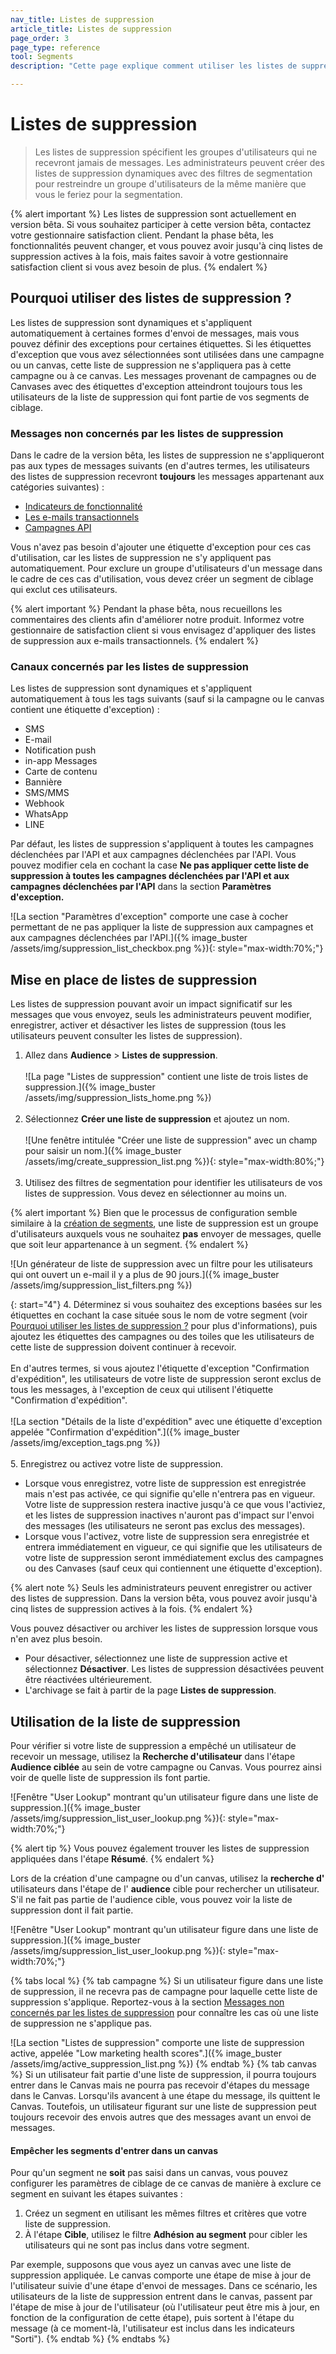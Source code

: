 ```yaml
---
nav_title: Listes de suppression
article_title: Listes de suppression
page_order: 3
page_type: reference
tool: Segments
description: "Cette page explique comment utiliser les listes de suppression pour spécifier les utilisateurs qui ne doivent jamais recevoir vos messages."

---
```


# Listes de suppression

> Les listes de suppression spécifient les groupes d'utilisateurs qui ne recevront jamais de messages. Les administrateurs peuvent créer des listes de suppression dynamiques avec des filtres de segmentation pour restreindre un groupe d'utilisateurs de la même manière que vous le feriez pour la segmentation.

{% alert important %}
Les listes de suppression sont actuellement en version bêta. Si vous souhaitez participer à cette version bêta, contactez votre gestionnaire satisfaction client. Pendant la phase bêta, les fonctionnalités peuvent changer, et vous pouvez avoir jusqu'à cinq listes de suppression actives à la fois, mais faites savoir à votre gestionnaire satisfaction client si vous avez besoin de plus.
{% endalert %}

## Pourquoi utiliser des listes de suppression ?

Les listes de suppression sont dynamiques et s'appliquent automatiquement à certaines formes d'envoi de messages, mais vous pouvez définir des exceptions pour certaines étiquettes. Si les étiquettes d'exception que vous avez sélectionnées sont utilisées dans une campagne ou un canvas, cette liste de suppression ne s'appliquera pas à cette campagne ou à ce canvas. Les messages provenant de campagnes ou de Canvases avec des étiquettes d'exception atteindront toujours tous les utilisateurs de la liste de suppression qui font partie de vos segments de ciblage.

### Messages non concernés par les listes de suppression

Dans le cadre de la version bêta, les listes de suppression ne s'appliqueront pas aux types de messages suivants (en d'autres termes, les utilisateurs des listes de suppression recevront **toujours** les messages appartenant aux catégories suivantes) :
- [Indicateurs de fonctionnalité]({{site.baseurl}}/user_guide/engagement_tools/canvas/canvas_components/feature_flags/)
- [Les e-mails transactionnels]({{site.baseurl}}/user_guide/message_building_by_channel/email/transactional_message_api_campaign/)
- [Campagnes API]({{site.baseurl}}/api/api_campaigns/)

Vous n'avez pas besoin d'ajouter une étiquette d'exception pour ces cas d'utilisation, car les listes de suppression ne s'y appliquent pas automatiquement. Pour exclure un groupe d'utilisateurs d'un message dans le cadre de ces cas d'utilisation, vous devez créer un segment de ciblage qui exclut ces utilisateurs.

{% alert important %}
Pendant la phase bêta, nous recueillons les commentaires des clients afin d'améliorer notre produit. Informez votre gestionnaire de satisfaction client si vous envisagez d'appliquer des listes de suppression aux e-mails transactionnels.
{% endalert %}

### Canaux concernés par les listes de suppression

Les listes de suppression sont dynamiques et s'appliquent automatiquement à tous les tags suivants (sauf si la campagne ou le canvas contient une étiquette d'exception) : 
- SMS
- E-mail
- Notification push
- in-app Messages
- Carte de contenu
- Bannière
- SMS/MMS
- Webhook
- WhatsApp
- LINE

Par défaut, les listes de suppression s'appliquent à toutes les campagnes déclenchées par l'API et aux campagnes déclenchées par l'API. Vous pouvez modifier cela en cochant la case **Ne pas appliquer cette liste de suppression à toutes les campagnes déclenchées par l'API et aux campagnes déclenchées par l'API** dans la section **Paramètres d'exception.** 

![La section "Paramètres d'exception" comporte une case à cocher permettant de ne pas appliquer la liste de suppression aux campagnes et aux campagnes déclenchées par l'API.]({% image_buster /assets/img/suppression_list_checkbox.png %}){: style="max-width:70%;"}

## Mise en place de listes de suppression

Les listes de suppression pouvant avoir un impact significatif sur les messages que vous envoyez, seuls les administrateurs peuvent modifier, enregistrer, activer et désactiver les listes de suppression (tous les utilisateurs peuvent consulter les listes de suppression).

1. Allez dans **Audience** > **Listes de suppression**.<br><br>![La page "Listes de suppression" contient une liste de trois listes de suppression.]({% image_buster /assets/img/suppression_lists_home.png %})<br><br>
2. Sélectionnez **Créer une liste de suppression** et ajoutez un nom.<br><br>![Une fenêtre intitulée "Créer une liste de suppression" avec un champ pour saisir un nom.]({% image_buster /assets/img/create_suppression_list.png %}){: style="max-width:80%;"}<br><br>
3. Utilisez des filtres de segmentation pour identifier les utilisateurs de vos listes de suppression. Vous devez en sélectionner au moins un.

{% alert important %}
Bien que le processus de configuration semble similaire à la [création de segments]({{site.baseurl}}/user_guide/engagement_tools/segments/creating_a_segment/), une liste de suppression est un groupe d'utilisateurs auxquels vous ne souhaitez **pas** envoyer de messages, quelle que soit leur appartenance à un segment.
{% endalert %}

![Un générateur de liste de suppression avec un filtre pour les utilisateurs qui ont ouvert un e-mail il y a plus de 90 jours.]({% image_buster /assets/img/suppression_list_filters.png %})

{: start="4"}
4\. Déterminez si vous souhaitez des exceptions basées sur les étiquettes en cochant la case située sous le nom de votre segment (voir [Pourquoi utiliser les listes de suppression ?](#why-use-suppression-lists) pour plus d'informations), puis ajoutez les étiquettes des campagnes ou des toiles que les utilisateurs de cette liste de suppression doivent continuer à recevoir. <br><br>En d'autres termes, si vous ajoutez l'étiquette d'exception "Confirmation d'expédition", les utilisateurs de votre liste de suppression seront exclus de tous les messages, à l'exception de ceux qui utilisent l'étiquette "Confirmation d'expédition".<br><br>![La section "Détails de la liste d'expédition" avec une étiquette d'exception appelée "Confirmation d'expédition".]({% image_buster /assets/img/exception_tags.png %})<br><br>
5\. Enregistrez ou activez votre liste de suppression.
- Lorsque vous enregistrez, votre liste de suppression est enregistrée mais n'est pas activée, ce qui signifie qu'elle n'entrera pas en vigueur. Votre liste de suppression restera inactive jusqu'à ce que vous l'activiez, et les listes de suppression inactives n'auront pas d'impact sur l'envoi des messages (les utilisateurs ne seront pas exclus des messages).
- Lorsque vous l'activez, votre liste de suppression sera enregistrée et entrera immédiatement en vigueur, ce qui signifie que les utilisateurs de votre liste de suppression seront immédiatement exclus des campagnes ou des Canvases (sauf ceux qui contiennent une étiquette d'exception).

{% alert note %}
Seuls les administrateurs peuvent enregistrer ou activer des listes de suppression. Dans la version bêta, vous pouvez avoir jusqu'à cinq listes de suppression actives à la fois.
{% endalert %}

Vous pouvez désactiver ou archiver les listes de suppression lorsque vous n'en avez plus besoin. 
- Pour désactiver, sélectionnez une liste de suppression active et sélectionnez **Désactiver**. Les listes de suppression désactivées peuvent être réactivées ultérieurement.
- L'archivage se fait à partir de la page **Listes de suppression**.

## Utilisation de la liste de suppression

Pour vérifier si votre liste de suppression a empêché un utilisateur de recevoir un message, utilisez la **Recherche d'utilisateur** dans l'étape **Audience ciblée** au sein de votre campagne ou Canvas. Vous pourrez ainsi voir de quelle liste de suppression ils font partie.

![Fenêtre "User Lookup" montrant qu'un utilisateur figure dans une liste de suppression.]({% image_buster /assets/img/suppression_list_user_lookup.png %}){: style="max-width:70%;"}

{% alert tip %}
Vous pouvez également trouver les listes de suppression appliquées dans l'étape **Résumé**.
{% endalert %}

Lors de la création d'une campagne ou d'un canvas, utilisez la **recherche d'** utilisateurs dans l'étape de l' **audience** cible pour rechercher un utilisateur. S'il ne fait pas partie de l'audience cible, vous pouvez voir la liste de suppression dont il fait partie. 

![Fenêtre "User Lookup" montrant qu'un utilisateur figure dans une liste de suppression.]({% image_buster /assets/img/suppression_list_user_lookup.png %}){: style="max-width:70%;"}

{% tabs local %}
{% tab campagne %}
Si un utilisateur figure dans une liste de suppression, il ne recevra pas de campagne pour laquelle cette liste de suppression s'applique. Reportez-vous à la section [Messages non concernés par les listes de suppression](#messages-not-affected-by-suppression-lists) pour connaître les cas où une liste de suppression ne s'applique pas.

![La section "Listes de suppression" comporte une liste de suppression active, appelée "Low marketing health scores".]({% image_buster /assets/img/active_suppression_list.png %})
{% endtab %}
{% tab canvas %}
Si un utilisateur fait partie d'une liste de suppression, il pourra toujours entrer dans le Canvas mais ne pourra pas recevoir d'étapes du message dans le Canvas. Lorsqu'ils avancent à une étape du message, ils quittent le Canvas. Toutefois, un utilisateur figurant sur une liste de suppression peut toujours recevoir des envois autres que des messages avant un envoi de messages. 

#### Empêcher les segments d'entrer dans un canvas

Pour qu'un segment ne **soit** pas saisi dans un canvas, vous pouvez configurer les paramètres de ciblage de ce canvas de manière à exclure ce segment en suivant les étapes suivantes :

1. Créez un segment en utilisant les mêmes filtres et critères que votre liste de suppression.
2. À l'étape **Cible**, utilisez le filtre **Adhésion au segment** pour cibler les utilisateurs qui ne sont pas inclus dans votre segment.

Par exemple, supposons que vous ayez un canvas avec une liste de suppression appliquée. Le canvas comporte une étape de mise à jour de l'utilisateur suivie d'une étape d'envoi de messages. Dans ce scénario, les utilisateurs de la liste de suppression entrent dans le canvas, passent par l'étape de mise à jour de l'utilisateur (où l'utilisateur peut être mis à jour, en fonction de la configuration de cette étape), puis sortent à l'étape du message (à ce moment-là, l'utilisateur est inclus dans les indicateurs "Sorti").
{% endtab %}
{% endtabs %}

